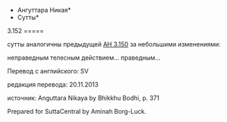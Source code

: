 * Ангуттара Никая*
* Сутты*

3\.152
\=\=\=\=\=

сутты аналогичны предыдущей [АН 3\.150](/an3\.150/ru/sv) за небольшими изменениями:

неправедным телесным действием… праведным…

Перевод с английского: SV

редакция перевода: 20\.11\.2013

источник: Anguttara Nikaya by Bhikkhu Bodhi, p\. 371

Prepared for SuttaCentral by Aminah Borg\-Luck\.